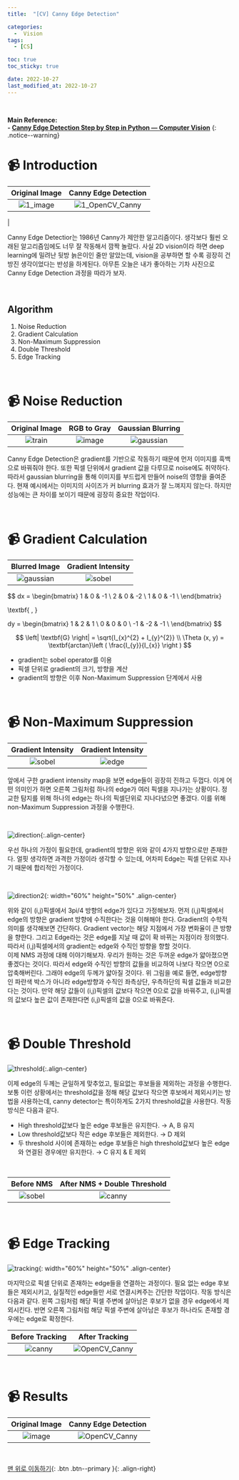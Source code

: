 ```yaml
---
title:  "[CV] Canny Edge Detection" 

categories:
  -  Vision
tags:
  - [CS]

toc: true
toc_sticky: true

date: 2022-10-27
last_modified_at: 2022-10-27
---
```


<br>

**Main Reference: <br>- [Canny Edge Detection Step by Step in Python — Computer Vision](https://towardsdatascience.com/canny-edge-detection-step-by-step-in-python-computer-vision-b49c3a2d8123)**
{: .notice--warning}

# 📹 Introduction

| Original Image | Canny Edge Detection |
|:-:|:-:|
|![1_image](https://user-images.githubusercontent.com/96368476/198345323-88f3c335-d2b4-416b-a246-c942b9b45d2c.jpg)|![1_OpenCV_Canny](https://user-images.githubusercontent.com/96368476/198345329-229ef3dd-0b78-43fb-bc4c-3c9deb75c481.jpg)
|

Canny Edge Detectior는 1986년 Canny가 제안한 알고리즘이다. 생각보다 훨씬 오래된 알고리즘임에도 너무 잘 작동해서 깜짝 놀랐다. 사실 2D vision이라 하면 deep learning에 밀려난 뒷방 늙은이인 줄만 알았는데, vision을 공부하면 할 수록 굉장히 건방진 생각이었다는 반성을 하게된다. 아무튼 오늘은 내가 좋아하는 기차 사진으로 Canny Edge Detection 과정을 따라가 보자.

<br>

## Algorithm

1. Noise Reduction
2. Gradient Calculation
3. Non-Maximum Suppression
4. Double Threshold
5. Edge Tracking


<br>


# 📹 Noise Reduction

| Original Image | RGB to Gray | Gaussian Blurring |
|:-:|:-:|:-:|
|![train](https://user-images.githubusercontent.com/96368476/198351762-5f5e3478-9da7-4521-8343-4de8c87bfc70.jpeg)|![image](https://user-images.githubusercontent.com/96368476/198351779-e1372a28-7ace-405b-b06c-04683570fb2b.jpg)|![gaussian](https://user-images.githubusercontent.com/96368476/198351786-30363a61-b91c-400f-a4df-8c53e90ef986.jpg)|

Canny Edge Detection은 gradient를 기반으로 작동하기 때문에 먼저 이미지를 흑백으로 바꿔줘야 한다. 또한 픽셀 단위에서 gradient 값을 다루므로 noise에도 취약하다. 따라서 gaussian blurring을 통해 이미지를 부드럽게 만들어 noise의 영향을 줄여준다. 현재 예시에서는 이미지의 사이즈가 커 blurring 효과가 잘 느껴지지 않는다. 하지만 성능에는 큰 차이를 보이기 때문에 굉장히 중요한 작업이다.


<br>

# 📹 Gradient Calculation

| Blurred Image | Gradient Intensity |
|:-:|:-:|
|![gaussian](https://user-images.githubusercontent.com/96368476/198351786-30363a61-b91c-400f-a4df-8c53e90ef986.jpg)|![sobel](https://user-images.githubusercontent.com/96368476/198354252-371c8383-d88b-4c91-906b-c7755a09ff59.jpg)|


$$ dx = \begin{bmatrix}
1 & 0 & -1 \\
2 & 0 & -2 \\
1 & 0 & -1 \\
\end{bmatrix}

\textbf{    ,   }

dy = \begin{bmatrix}
1 & 2 & 1 \\
0 & 0 & 0 \\
-1 & -2 & -1 \\
\end{bmatrix}  $$

$$ \left| \textbf{G} \right| = \sqrt{I_{x}^{2} + I_{y}^{2}} \\
\Theta (x, y) = \textbf{arctan}\left ( \frac{I_{y}}{I_{x}} \right ) $$

- gradient는 sobel operator를 이용
- 픽셀 단위로 gradient의 크기, 방향을 계산
- gradient의 방향은 이후 Non-Maximum Suppression 단계에서 사용




<br>


# 📹 Non-Maximum Suppression

| Gradient Intensity | Gradient Intensity |
|:-:|:-:|
|![sobel](https://user-images.githubusercontent.com/96368476/198354252-371c8383-d88b-4c91-906b-c7755a09ff59.jpg)|![edge](https://user-images.githubusercontent.com/96368476/198356109-4b5fea0e-cf0a-43fc-88a7-e9140a16d4fb.png)|

앞에서 구한 gradient intensity map을 보면 edge들이 굉장히 진하고 두껍다. 이게 어떤 의미인가 하면 오른쪽 그림처럼 하나의 edge가 여러 픽셀을 지나가는 상황이다. 정교한 탐지를 위해 하나의 edge는 하나의 픽셀단위로 지나다녔으면 좋겠다. 이를 위해 non-Maximum Suppression 과정을 수행한다.

<br>

![direction](https://user-images.githubusercontent.com/96368476/198357443-de917165-8128-4a17-aac3-5ed139932b3e.jpg){:.align-center}

우선 하나의 가정이 필요한데, gradient의 방향은 위와 같이 4가지 방향으로만 존재한다. 얼핏 생각하면 과격한 가정이라 생각할 수 있는데, 어차피 Edge는 픽셀 단위로 지나기 때문에 합리적인 가정이다.

<br>

![direction2](https://user-images.githubusercontent.com/96368476/198358486-8795b1f2-d015-4653-9f31-a8a9fca9e961.png){: width="60%" height="50%" .align-center}

위와 같이 (i,j)픽셀에서 3pi/4 방향의 edge가 있다고 가정해보자. 먼저 (i,j)픽셀에서 edge의 방향은 gradient 방향에 수직한다는 것을 이해해야 한다. Gradient의 수학적 의미를 생각해보면 간단하다. Gradient vector는 해당 지점에서 가장 변화율이 큰 방향을 향한다. 그리고 Edge라는 것은 edge를 지날 때 값이 확 바뀌는 지점이라 정의했다. 따라서 (i,j)픽셀에서의 gradient는 edge와 수직인 방향을 향할 것이다.  <br>이제 NMS 과정에 대해 이야기해보자. 우리가 원하는 것은 두꺼운 edge가 얇아졌으면 좋겠다는 것이다. 따라서 edge와 수직인 방향의 값들을 비교하여 나보다 작으면 0으로 압축해버린다. 그래야 edge의 두께가 얇아질 것이다. 위 그림을 예로 들면, edge방향인 파란색 박스가 아니라 edge방향과 수직인 좌측상단, 우측하단의 픽셀 값들과 비교한다는 것이다. 만약 해당 값들이 (i,j)픽셀의 값보다 작으면 0으로 값을 바꿔주고, (i,j)픽셀의 값보다 높은 값이 존재한다면 (i,j)픽셀의 값을 0으로 바꿔준다.



<br>



# 📹 Double Threshold

![threshold](https://user-images.githubusercontent.com/96368476/198365422-004112ab-a5c4-4db1-ac63-4d66292bf59c.png){:.align-center}

이제 edge의 두께는 균일하게 맞추었고, 필요없는 후보들을 제외하는 과정을 수행한다. 보통 이런 상황에서는 threshold값을 정해 해당 값보다 작으면 후보에서 제외시키는 방법을 사용하는데, canny detector는 특이하게도 2가지 threshold값을 사용한다. 작동 방식은 다음과 같다.

- High threshold값보다 높은 edge 후보들은 유지한다. → A, B 유지
- Low threshold값보다 작은 edge 후보들은 제외한다. → D 제외
- 두 threshold 사이에 존재하는 edge 후보들은 high threshold값보다 높은 edge와 연결된 경우에만 유지한다. → C 유지 & E 제외


<br>

| Before NMS | After NMS + Double Threshold |
|:-:|:-:|
|![sobel](https://user-images.githubusercontent.com/96368476/198354252-371c8383-d88b-4c91-906b-c7755a09ff59.jpg)|![canny](https://user-images.githubusercontent.com/96368476/198362678-13477228-e139-46ae-9fe2-e6f391f6bc1d.jpg)|



<br>

# 📹 Edge Tracking

![tracking](https://user-images.githubusercontent.com/96368476/198368286-cd3ca46a-62e7-43c7-83c8-cda2b6427a7e.png){: width="60%" height="50%" .align-center}

마지막으로 픽셀 단위로 존재하는 edge들을 연결하는 과정이다. 필요 없는 edge 후보들은 제외시키고, 실질적인 edge들만 서로 연결시켜주는 간단한 작업이다. 작동 방식은 다음과 같다. 왼쪽 그림처럼 해당 픽셀 주변에 살아남은 후보가 없을 경우 edge에서 제외시킨다. 반면 오른쪽 그림처럼 해당 픽셀 주변에 살아남은 후보가 하나라도 존재할 경우에는 edge로 확정한다.

| Before Tracking | After Tracking |
|:-:|:-:|
|![canny](https://user-images.githubusercontent.com/96368476/198362678-13477228-e139-46ae-9fe2-e6f391f6bc1d.jpg)|![OpenCV_Canny](https://user-images.githubusercontent.com/96368476/198369363-72dc734d-092f-462d-98b7-0f2e7eaa1bb2.jpg)|




<br>


# 📹 Results

| Original Image | Canny Edge Detection |
|:-:|:-:|
|![image](https://user-images.githubusercontent.com/96368476/198351779-e1372a28-7ace-405b-b06c-04683570fb2b.jpg)|![OpenCV_Canny](https://user-images.githubusercontent.com/96368476/198369363-72dc734d-092f-462d-98b7-0f2e7eaa1bb2.jpg)|





<br>




[맨 위로 이동하기](#){: .btn .btn--primary }{: .align-right}
